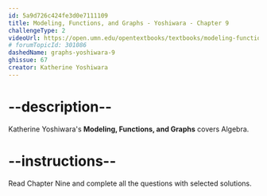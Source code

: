 ```yaml
---
id: 5a9d726c424fe3d0e7111109
title: Modeling, Functions, and Graphs - Yoshiwara - Chapter 9
challengeType: 2
videoUrl: https://open.umn.edu/opentextbooks/textbooks/modeling-functions-and-graphs
# forumTopicId: 301086
dashedName: graphs-yoshiwara-9
ghissue: 67
creator: Katherine Yoshiwara 
---
```


# --description--

Katherine Yoshiwara's __Modeling, Functions, and Graphs__ covers Algebra.

# --instructions--

Read Chapter Nine and complete all the questions with selected solutions.